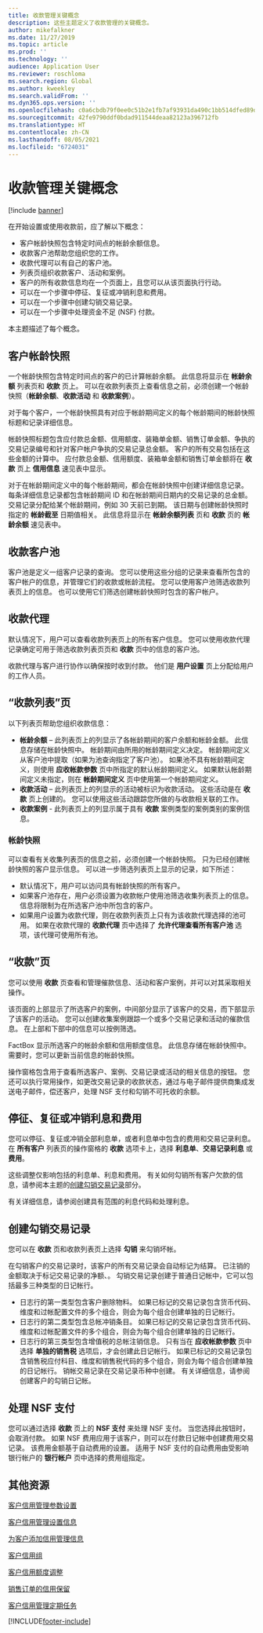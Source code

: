 ```yaml
---
title: 收款管理关键概念
description: 这些主题定义了收款管理的关键概念。
author: mikefalkner
ms.date: 11/27/2019
ms.topic: article
ms.prod: ''
ms.technology: ''
audience: Application User
ms.reviewer: roschloma
ms.search.region: Global
ms.author: kweekley
ms.search.validFrom: ''
ms.dyn365.ops.version: ''
ms.openlocfilehash: c0a6cbdb79f0ee0c51b2e1fb7af93931da490c1bb514dfed89d48412f6779fdf
ms.sourcegitcommit: 42fe9790ddf0bdad911544deaa82123a396712fb
ms.translationtype: HT
ms.contentlocale: zh-CN
ms.lasthandoff: 08/05/2021
ms.locfileid: "6724031"
---
```

# <a name="collections-management-key-concepts"></a>收款管理关键概念

[!include [banner](../includes/banner.md)]

在开始设置或使用收款前，应了解以下概念：

- 客户帐龄快照包含特定时间点的帐龄余额信息。
- 收款客户池帮助您组织您的工作。
- 收款代理可以有自己的客户池。
- 列表页组织收款客户、活动和案例。
- 客户的所有收款信息均在一个页面上，且您可以从该页面执行行动。
- 可以在一个步骤中停征、复征或冲销利息和费用。
- 可以在一个步骤中创建勾销交易记录。
- 可以在一个步骤中处理资金不足 (NSF) 付款。

本主题描述了每个概念。

## <a name="customer-aging-snapshots"></a>客户帐龄快照

一个帐龄快照包含特定时间点的客户的已计算帐龄余额。 此信息将显示在 **帐龄余额** 列表页和 **收款** 页上。 可以在收款列表页上查看信息之前，必须创建一个帐龄快照（**帐龄余额**、**收款活动** 和 **收款案例**）。

对于每个客户，一个帐龄快照具有对应于帐龄期间定义的每个帐龄期间的帐龄快照标题和记录详细信息。

帐龄快照标题包含应付款总金额、信用额度、装箱单金额、销售订单金额、争执的交易记录编号和针对客户帐户争执的交易记录总金额。 客户的所有交易包括在这些金额的计算中。 应付款总金额、信用额度、装箱单金额和销售订单金额将在 **收款** 页上 **信用信息** 速见表中显示。

对于在帐龄期间定义中的每个帐龄期间，都会在帐龄快照中创建详细信息记录。 每条详细信息记录都包含帐龄期间 ID 和在帐龄期间日期内的交易记录的总金额。 交易记录分配给某个帐龄期间，例如 30 天前已到期。 该日期与创建帐龄快照时指定的 **帐龄截至** 日期值相关。 此信息将显示在 **帐龄余额列表** 页和 **收款** 页的 **帐龄余额** 速见表中。

## <a name="collections-customer-pools"></a>收款客户池

客户池是定义一组客户记录的查询。 您可以使用这些分组的记录来查看所包含的客户帐户的信息，并管理它们的收款或帐龄流程。 您可以使用客户池筛选收款列表页上的信息。 也可以使用它们筛选创建帐龄快照时包含的客户帐户。

## <a name="collections-agents"></a>收款代理

默认情况下，用户可以查看收款列表页上的所有客户信息。 您可以使用收款代理记录确定可用于筛选收款列表页页和 **收款** 页中的信息的客户池。

收款代理与客户进行协作以确保按时收到付款。 他们是 **用户设置** 页上分配给用户的工作人员。

## <a name="collections-list-pages"></a>“收款列表”页

以下列表页帮助您组织收款信息：

- **帐龄余额** – 此列表页上的列显示了各帐龄期间的客户余额和帐龄金额。 此信息存储在帐龄快照中。 帐龄期间由所用的帐龄期间定义决定。 帐龄期间定义从客户池中提取（如果为池查询指定了客户池）。 如果池不具有帐龄期间定义，则使用 **应收帐款参数** 页中所指定的默认帐龄期间定义。 如果默认帐龄期间定义未指定，则在 **帐龄期间定义** 页中使用第一个帐龄期间定义。
- **收款活动** – 此列表页上的列显示的活动被标识为收款活动。 这些活动是在 **收款** 页上创建的。 您可以使用这些活动跟踪您所做的与收款相关联的工作。
- **收款案例** - 此列表页上的列显示属于具有 **收款** 案例类型的案例类别的案例信息。

### <a name="aging-snapshots"></a>帐龄快照

可以查看有关收集列表页的信息之前，必须创建一个帐龄快照。 只为已经创建帐龄快照的客户显示信息。 可以进一步筛选列表页上显示的记录，如下所述：

- 默认情况下，用户可以访问具有帐龄快照的所有客户。
- 如果客户池存在，用户必须设置为收款帐户使用池筛选收集列表页上的信息。 信息将限制为在所选客户池中所包含的客户。
- 如果用户设置为收款代理，则在收款列表页上只有为该收款代理选择的池可用。 如果在收款代理的 **收款代理** 页中选择了 **允许代理查看所有客户池** 选项，该代理可使用所有池。

## <a name="collections-page"></a>“收款”页

您可以使用 **收款** 页查看和管理催款信息、活动和客户案例，并可以对其采取相关操作。

该页面的上部显示了所选客户的案例，中间部分显示了该客户的交易，而下部显示了该客户的活动。 您可以创建收集案例跟踪一个或多个交易记录和活动的催款信息。 在上部和下部中的信息可以按例筛选。

FactBox 显示所选客户的帐龄余额和信用额度信息。 此信息存储在帐龄快照中。 需要时，您可以更新当前信息的帐龄快照。

操作窗格包含用于查看所选客户、案例、交易记录或活动的相关信息的按钮。 您还可以执行常用操作，如更改交易记录的收款状态，通过与电子邮件提供商集成发送电子邮件，偿还客户，处理 NSF 支付和勾销不可托收的余额。

## <a name="waiving-reinstating-or-reversing-interest-and-fees"></a>停征、复征或冲销利息和费用

您可以停征、复征或冲销全部利息单，或者利息单中包含的费用和交易记录利息。 在 **所有客户** 列表页的操作窗格的 **收款** 选项卡上，选择 **利息单**、**交易记录利息** 或 **费用**。

这些调整仅影响包括的利息单、利息和费用。 有关如何勾销所有客户欠款的信息，请参阅本主题的[创建勾销交易记录](#creating-write-off-transactions)部分。

有关详细信息，请参阅创建具有范围的利息代码和处理利息。

## <a name="creating-write-off-transactions"></a>创建勾销交易记录

您可以在 **收款** 页和收款列表页上选择 **勾销** 来勾销坏帐。

在勾销客户的交易记录时，该客户的所有交易记录会自动标记为结算。 已注销的金额取决于标记交易记录的净额、。 勾销交易记录创建于普通日记帐中，它可以包括最多三种类型的日记帐行。

- 日志行的第一类型包含客户删除物料。 如果已标记的交易记录包含货币代码、维度和过帐配置文件的多个组合，则会为每个组合创建单独的日记帐行。
- 日志行的第二类型包含总帐冲销条目。 如果已标记的交易记录包含货币代码、维度和过帐配置文件的多个组合，则会为每个组合创建单独的日记帐行。
- 日志行的第三类型包含增值税的总帐注销信息。 只有当在 **应收帐款参数** 页中选择 **单独的销售税** 选项后，才会创建此日记帐行。 如果已标记的交易记录包含销售税应付科目、维度和销售税代码的多个组合，则会为每个组合创建单独的日记帐行。 销帐交易记录在交易记录币种中创建。 有关详细信息，请参阅创建客户的勾销日记帐。

## <a name="process-nsf-payments"></a>处理 NSF 支付

您可以通过选择 **收款** 页上的 **NSF 支付** 来处理 NSF 支付。 当您选择此按钮时，会取消付款。 如果 NSF 费用应用于该客户，则可以在付款日记帐中创建费用交易记录。 该费用金额基于自动费用的设置。 适用于 NSF 支付的自动费用由受影响银行帐户的 **银行帐户** 页中选择的费用组指定。

## <a name="additional-resources"></a>其他资源

[客户信用管理参数设置](./cm-credit-mgmt-setup.md)

[客户信用管理设置信息](./cm-setup-information.md)

[为客户添加信用管理信息](./cm-add-credit-mgmt-information-customer.md)

[客户信用组](./cm-customer-credit-groups.md)

[客户信用额度调整](./cm-credit-limit-adjustments.md)

[销售订单的信用保留](./cm-sales-order-credit-holds.md)

[客户信用管理定期任务](./cm-periodic-tasks.md)


[!INCLUDE[footer-include](../../includes/footer-banner.md)]